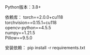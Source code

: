 Python版本：3.8+

依赖库：
torch==2.0.0+cu118  
torchvision==0.15.1+cu118  
opencv-python==4.5.5  
numpy==1.21.5  
Pillow==9.5.0  

安装依赖：
pip install -r requirements.txt  
